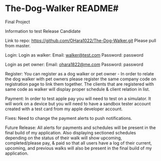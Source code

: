 # The-Dog-Walker README#
Final Project

Information to test Release Candidate

Link to repo: https://github.com/OHara1022/The-Dog-Walker.git
    Please pull from master.

Login: Login as walker: 
Email: walker@test.com
Password: password

Login as pet owner:
Email: ohara1822@me.com
Password: password
	
Register: You can register as a dog walker or pet owner - In order to relate the dog walker with pet owners please register the same company code on registration page to link them together. The clients that are registered with same code as walker will display proper schedule & client relation in list. 

Payment: In order to test apple pay you will need to test on a simulator. It will work on a device but you will need to have a sandbox tester account created with a test card from my apple developer account.

Fixes: Need to change the payment alerts to push notifications.

Future Release: All alerts for payments and schedules will be present in the final build of my application. Also displaying sectioned schedules depending on the status of their walk will show upcoming, completed/please pay, & paid so that all users have a log of their current, upcoming, and previous walks will also be present in the final build of my application.
